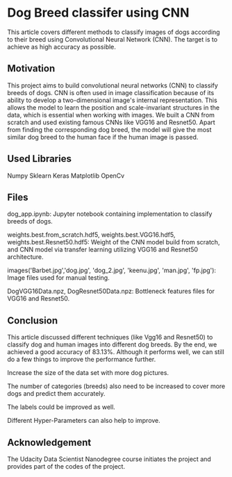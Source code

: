 
# Dog Breed classifer using CNN

This article covers different methods to classify images of dogs according to their breed using Convolutional Neural Network (CNN). The target is to achieve as high accuracy as possible.


## Motivation

This project aims to build convolutional neural networks (CNN) to classify breeds of dogs. CNN is often used in image classification because of its ability to develop a two-dimensional image's internal representation. This allows the model to learn the position and scale-invariant structures in the data, which is essential when working with images. We built a CNN from scratch and used existing famous CNNs like VGG16 and Resnet50. Apart from finding the corresponding dog breed, the model will give the most similar dog breed to the human face if the human image is passed.
## Used Libraries

Numpy 
Sklearn
Keras
Matplotlib
OpenCv



## Files

dog_app.ipynb: Jupyter notebook containing implementation to classify breeds of dogs.

weights.best.from_scratch.hdf5, weights.best.VGG16.hdf5, weights.best.Resnet50.hdf5: Weight of the CNN model build from scratch, and CNN model via transfer learning utilizing VGG16 and Resnet50 architecture.

images('Barbet.jpg','dog.jpg', 'dog_2.jpg', 'keenu.jpg', 'man.jpg', 'fp.jpg'): Image files used for manual testing.

DogVGG16Data.npz, DogResnet50Data.npz: Bottleneck features files for VGG16 and Resnet50.
## Conclusion

This article discussed different techniques (like Vgg16 and Resnet50) to classify dog and human images into different dog breeds. By the end, we achieved a good accuracy of 83.13%. Although it performs well, we can still do a few things to improve the performance further.

Increase the size of the data set with more dog pictures.

The number of categories (breeds) also need to be increased to cover more dogs and predict them accurately.

The labels could be improved as well.

Different Hyper-Parameters can also help to improve.

## Acknowledgement

The Udacity Data Scientist Nanodegree course initiates the project and provides part of the codes of the project.
